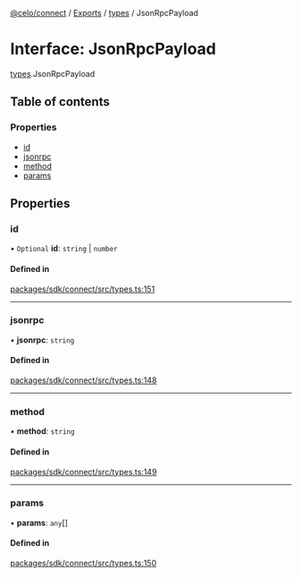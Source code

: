 [@celo/connect](../README.md) / [Exports](../modules.md) / [types](../modules/types.md) / JsonRpcPayload

# Interface: JsonRpcPayload

[types](../modules/types.md).JsonRpcPayload

## Table of contents

### Properties

- [id](types.JsonRpcPayload.md#id)
- [jsonrpc](types.JsonRpcPayload.md#jsonrpc)
- [method](types.JsonRpcPayload.md#method)
- [params](types.JsonRpcPayload.md#params)

## Properties

### id

• `Optional` **id**: `string` \| `number`

#### Defined in

[packages/sdk/connect/src/types.ts:151](https://github.com/celo-org/developer-tooling/blob/master/packages/sdk/connect/src/types.ts#L151)

___

### jsonrpc

• **jsonrpc**: `string`

#### Defined in

[packages/sdk/connect/src/types.ts:148](https://github.com/celo-org/developer-tooling/blob/master/packages/sdk/connect/src/types.ts#L148)

___

### method

• **method**: `string`

#### Defined in

[packages/sdk/connect/src/types.ts:149](https://github.com/celo-org/developer-tooling/blob/master/packages/sdk/connect/src/types.ts#L149)

___

### params

• **params**: `any`[]

#### Defined in

[packages/sdk/connect/src/types.ts:150](https://github.com/celo-org/developer-tooling/blob/master/packages/sdk/connect/src/types.ts#L150)
